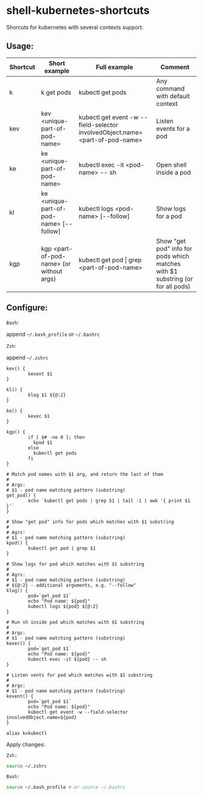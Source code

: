 # shell-kubernetes-shortcuts

Shorcuts for kubernetes with several contexts support.

## Usage:
| Shortcut | Short example                                  | Full example                                                                       | Comment                                                                        |
|----------|------------------------------------------------|------------------------------------------------------------------------------------|--------------------------------------------------------------------------------|
| k        | k get pods                                     | kubectl get pods                                                                   | Any command with default context                                               |
| kev      | kev &lt;unique-part-of-pod-name&gt;            | kubectl get event -w --field-selector involvedObject.name=&lt;part-of-pod-name&gt; | Listen events for a pod                                                        |
| ke       | ke &lt;unique-part-of-pod-name&gt;             | kubectl exec -it &lt;pod-name&gt; -- sh                                            | Open shell inside a pod                                                        |
| kl       | ke &lt;unique-part-of-pod-name&gt; [--follow]  | kubectl logs &lt;pod-name&gt; [--follow]                                           | Show logs for a pod                                                            |
| kgp      | kgp &lt;part-of-pod-name&gt; (or without args) | kubectl get pod &#124; grep &lt;part-of-pod-name&gt;                               | Show "get pod" info for pods which matches with $1 substring (or for all pods) |

## Configure:

`Bash`: 

append `~/.bash_profile` or `~/.bashrc`

`Zsh`: 

append `~/.zshrc`

```
kev() {
        kevent $1
}

kl() {
        klog $1 ${@:2}
}

ke() {
        kexec $1
}

kgp() {
        if [ $# -ne 0 ]; then
          kpod $1
        else
          kubectl get pods
        fi
}

# Match pod names with $1 arg, and return the last of them
#
# Args:
# $1 - pod name matching pattern (substring)
get_pod() {
        echo `kubectl get pods | grep $1 | tail -1 | awk '{ print $1 }'`
}

# Show "get pod" info for pods which matches with $1 substring
#
# Agrs:
# $1 - pod name matching pattern (substring)
kpod() {
        kubectl get pod | grep $1
}

# Show logs for pod which matches with $1 substring
#
# Agrs:
# $1 - pod name matching pattern (substring)
# ${@:2} - additional arguments, e.g. "--follow"
klog() {
        pod=`get_pod $1`
        echo "Pod name: ${pod}"
        kubectl logs ${pod} ${@:2}
}

# Run sh inside pod which matches with $1 substring
# 
# Args:
# $1 - pod name matching pattern (substring)
kexec() {
        pod=`get_pod $1`
        echo "Pod name: ${pod}"
        kubectl exec -it ${pod} -- sh
}

# Listen vents for pod which matches with $1 substring
# 
# Args:
# $1 - pod name matching pattern (substring)
kevent() {
        pod=`get_pod $1`
        echo "Pod name: ${pod}"
        kubectl get event -w --field-selector involvedObject.name=${pod}
}

alias k=kubectl
```

Apply changes: 

`Zsh:`
```zsh
source ~/.zshrc
```

`Bash:`
```bash
source ~/.bash_profile # or source ~/.bashrc
```

